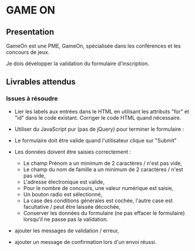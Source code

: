 # GAME ON

## Presentation

GameOn est une PME, GameOn, spécialisée dans les conférences et les concours de jeux. 

Je dois développer la validation du formulaire d'inscription.


## Livrables attendus

### Issues à résoudre

* Lier les labels aux entrées dans le HTML en utilisant les attributs "for" et "id" dans le code existant. Corriger le code HTML quand nécessaire.


* Utiliser du JavaScript pur (pas de jQuery) pour terminer le formulaire :


* Le formulaire doit être valide quand l'utilisateur clique sur "Submit"
   
   
* Les données doivent être saisies correctement :
  
    * Le champ Prénom a un minimum de 2 caractères / n'est pas vide,
    * Le champ du nom de famille a un minimum de 2 caractères / n'est pas vide,
    * L'adresse électronique est valide,
    * Pour le nombre de concours, une valeur numérique est saisie,
    * Un bouton radio est sélectionné,
    * La case des conditions générales est cochée, l'autre case est facultative / peut être laissée décochée,
    * Conserver les données du formulaire (ne pas effacer le formulaire) lorsqu'il ne passe pas la validation.


* ajouter les messages de validation / erreur,
  

* ajouter un message de confirmation lors d'un envoi réussi.

